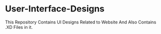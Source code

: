# User-Interface-Designs
This Repository Contains UI Designs Related to Website And Also Contains .XD Files in it.
